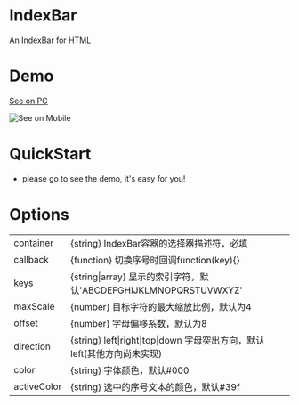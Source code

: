 # IndexBar
An IndexBar for HTML

# Demo

[See on PC](https://wldragon.github.io/indexbar/)

![See on Mobile](https://wldragon.github.io/indexbar/qrcode.png)

# QuickStart
- please go to see the demo, it's easy for you!

# Options
<table>
    <tr>
      <td>container</td>
      <td>{string} IndexBar容器的选择器描述符，必填</td>
    </tr>
    <tr>
      <td>callback</td>
      <td>{function} 切换序号时回调function(key){}</td>
    </tr>
    <tr>
      <td>keys</td>
      <td>{string|array} 显示的索引字符，默认'ABCDEFGHIJKLMNOPQRSTUVWXYZ'</td>
    </tr>
    <tr>
      <td>maxScale</td>
      <td>{number} 目标字符的最大缩放比例，默认为4</td>
    </tr>
    <tr>
      <td>offset</td>
      <td>{number} 字母偏移系数，默认为8</td>
    </tr>
    <tr>
      <td>direction</td>
      <td>{string} left|right|top|down 字母突出方向，默认left(其他方向尚未实现)</td>
    </tr>
    <tr>
      <td>color</td>
      <td>{string} 字体颜色，默认#000</td>
    </tr>
    <tr>
      <td>activeColor</td>
      <td>{string} 选中的序号文本的颜色，默认#39f</td>
    </tr>
</table>